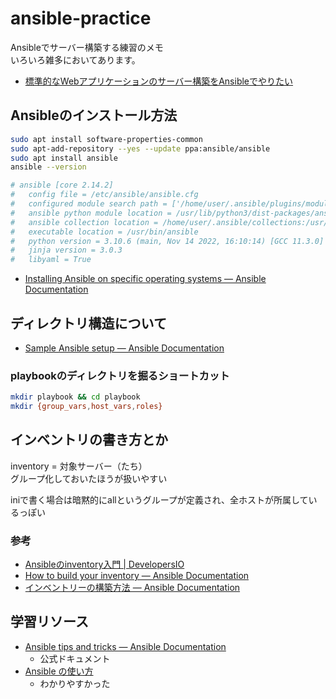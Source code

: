 # ansible-practice

Ansibleでサーバー構築する練習のメモ  
いろいろ雑多においてあります。  

- [標準的なWebアプリケーションのサーバー構築をAnsibleでやりたい](web-app/index.md)

## Ansibleのインストール方法

```bash
sudo apt install software-properties-common
sudo apt-add-repository --yes --update ppa:ansible/ansible
sudo apt install ansible
ansible --version

# ansible [core 2.14.2]
#   config file = /etc/ansible/ansible.cfg
#   configured module search path = ['/home/user/.ansible/plugins/modules', '/usr/share/ansible/plugins/modules']
#   ansible python module location = /usr/lib/python3/dist-packages/ansible
#   ansible collection location = /home/user/.ansible/collections:/usr/share/ansible/collections
#   executable location = /usr/bin/ansible
#   python version = 3.10.6 (main, Nov 14 2022, 16:10:14) [GCC 11.3.0] (/usr/bin/python3)
#   jinja version = 3.0.3
#   libyaml = True
```

- [Installing Ansible on specific operating systems — Ansible Documentation](https://docs.ansible.com/ansible/latest/installation_guide/installation_distros.html#installing-ansible-on-ubuntu)

## ディレクトリ構造について

- [Sample Ansible setup — Ansible Documentation](https://docs.ansible.com/ansible/latest/tips_tricks/sample_setup.html)

### playbookのディレクトリを掘るショートカット

```bash
mkdir playbook && cd playbook
mkdir {group_vars,host_vars,roles}
```

## インベントリの書き方とか

inventory = 対象サーバー（たち）  
グループ化しておいたほうが扱いやすい  

iniで書く場合は暗黙的にallというグループが定義され、全ホストが所属しているっぽい

### 参考

- [Ansibleのinventory入門 | DevelopersIO](https://dev.classmethod.jp/articles/inventory/)
- [How to build your inventory — Ansible Documentation](https://docs.ansible.com/ansible/latest/inventory_guide/intro_inventory.html#inventory-basics-formats-hosts-and-groups)
- [インベントリーの構築方法 — Ansible Documentation](https://docs.ansible.com/ansible/2.9_ja/user_guide/intro_inventory.html#inventoryformat)

## 学習リソース

- [Ansible tips and tricks — Ansible Documentation](https://docs.ansible.com/ansible/latest/tips_tricks/index.html)
  - 公式ドキュメント
- [Ansible の使い方](https://zenn.dev/y_mrok/books/ansible-no-tsukaikata)
  - わかりやすかった
